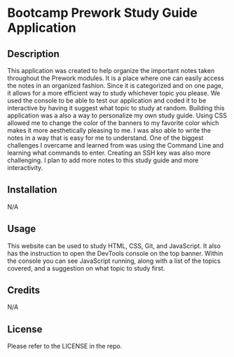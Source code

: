 # Bootcamp Prework Study Guide Application

## Description 

This application was created to help organize the important notes taken throughout the Prework modules. It is a place where one can easily access the notes in an organized fashion. Since it is categorized and on one page, it allows for a more efficient way to study whichever topic you please. We used the console to be able to test our application and coded it to be interactive by having it suggest what topic to study at random. Building this application was a also a way to personalize my own study guide. Using CSS allowed me to change the color of the banners to my favorite color which makes it more aesthetically pleasing to me. I was also able to write the notes in a way that is easy for me to understand. One of the biggest challenges I overcame and learned from was using the Command Line and learning what commands to enter. Creating an SSH key was also more challenging. I plan to add more notes to this study guide and more interactivity.


## Installation

N/A

## Usage

This website can be used to study HTML, CSS, Git, and JavaScript. It also has the instruction to open the DevTools console on the top banner. Within the console you can see JavaScript running, along with a list of the topics covered, and a suggestion on what topic to study first. 


## Credits

N/A

## License

Please refer to the LICENSE in the repo.